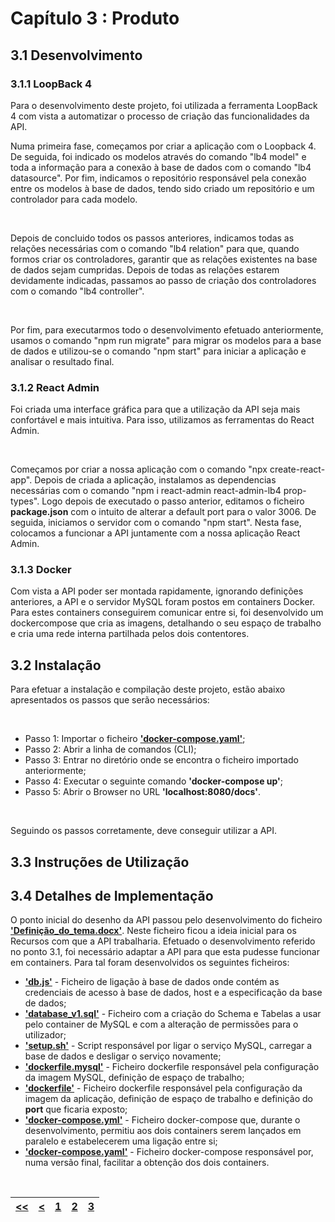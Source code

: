 # Capítulo 3 : Produto

## 3.1 Desenvolvimento

### 3.1.1 LoopBack 4

Para o desenvolvimento deste projeto, foi utilizada a ferramenta LoopBack 4 com vista a automatizar o processo de criação das funcionalidades da API.

Numa primeira fase, começamos por criar a aplicação com o Loopback 4. De seguida, foi indicado os modelos através do comando "lb4 model" e toda a informação para a conexão à base de dados com o comando "lb4 datasource". Por fim, indicamos o repositório responsável pela conexão entre os modelos à base de dados, tendo sido criado um repositório e um controlador para cada modelo.

<br>

Depois de concluido todos os passos anteriores, indicamos todas as relações necessárias com o comando "lb4 relation" para que, quando formos criar os controladores, garantir que as relações existentes na base de dados sejam cumpridas. Depois de todas as relações estarem devidamente indicadas, passamos ao passo de criação dos controladores com o comando "lb4 controller".

<br>

Por fim, para executarmos todo o desenvolvimento efetuado anteriormente, usamos o comando "npm run migrate" para migrar os modelos para a base de dados e utilizou-se o comando "npm start" para iniciar a aplicação e analisar o resultado final.

### 3.1.2 React Admin

Foi criada uma interface gráfica para que a utilização da API seja mais confortável e mais intuitiva. Para isso, utilizamos as ferramentas do React Admin.

<br>

Começamos por criar a nossa aplicação com o comando "npx create-react-app". Depois de criada a aplicação, instalamos as dependencias necessárias com o comando "npm i react-admin react-admin-lb4 prop-types". Logo depois de executado o passo anterior, editamos o ficheiro **package.json** com o intuito de alterar a default port para o valor 3006. De seguida, iniciamos o servidor com o comando "npm start". Nesta fase, colocamos a funcionar a API juntamente com a nossa aplicação React Admin.

### 3.1.3 Docker

Com vista a API poder ser montada rapidamente, ignorando definições anteriores, a API e o servidor MySQL foram postos em containers Docker. Para estes containers conseguirem comunicar entre si, foi desenvolvido um dockercompose que cria as imagens, detalhando o seu espaço de trabalho e cria uma rede interna partilhada pelos dois contentores.

## 3.2 Instalação

Para efetuar a instalação e compilação deste projeto, estão abaixo apresentados os passos que serão necessários:

<br>

* Passo 1: Importar o ficheiro **['docker-compose.yaml'](../docker-compose.yaml)**;
* Passo 2: Abrir a linha de comandos (CLI);
* Passo 3: Entrar no diretório onde se encontra o ficheiro importado anteriormente;
* Passo 4: Executar o seguinte comando **'docker-compose up'**;
* Passo 5: Abrir o Browser no URL **'localhost:8080/docs'**.

<br>

Seguindo os passos corretamente, deve conseguir utilizar a API.

## 3.3 Instruções de Utilização



## 3.4 Detalhes de Implementação

O ponto inicial do desenho da API passou pelo desenvolvimento do ficheiro **['Definição_do_tema.docx'](../Definição_do_tema.docx)**. Neste ficheiro ficou a ideia inicial para os Recursos com que a API trabalharia.
Efetuado o desenvolvimento referido no ponto 3.1, foi necessário adaptar a API para que esta pudesse funcionar em containers. Para tal foram desenvolvidos os seguintes ficheiros:
* **['db.js'](../src/utils/db.js)** - Ficheiro de ligação à base de dados onde contém as credenciais de acesso à base de dados, host e a especificação da base de dados;
* **['database_v1.sql'](../src/db/database_v1.sql)** - Ficheiro com a criação do Schema e Tabelas a usar pelo container de MySQL e com a alteração de permissões para o utilizador;
* **['setup.sh'](../src/db/setup.sh)** - Script responsável por ligar o serviço MySQL, carregar a base de dados e desligar o serviço novamente;
* **['dockerfile.mysql'](../src/dockerfile.mysql)** - Ficheiro dockerfile responsável pela configuração da imagem MySQL, definição de espaço de trabalho;
* **['dockerfile'](../src/dockerfile)** - Ficheiro dockerfile responsável pela configuração da imagem da aplicação, definição de espaço de trabalho e definição do **port** que ficaria exposto;
* **['docker-compose.yml'](../src/docker-compose.yml)** - Ficheiro docker-compose que, durante o desenvolvimento, permitiu aos dois containers serem lançados em paralelo e estabelecerem uma ligação entre si;
* **['docker-compose.yaml'](../docker-compose.yaml)** - Ficheiro docker-compose responsável por, numa versão final, facilitar a obtenção dos dois containers.

<br>

| [<<](capitulo1.md) | [<](capitulo2.md) | [1](capitulo1.md) | [2](capitulo2.md) | [3](capitulo3.md) |
| :---: | :---: | :---: | :---: | :---: |
